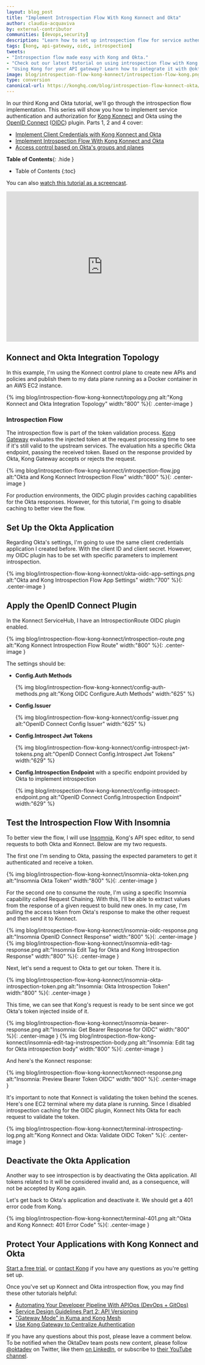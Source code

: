 ```yaml
---
layout: blog_post
title: "Implement Introspection Flow With Kong Konnect and Okta"
author: claudio-acquaviva
by: external-contributor
communities: [devops,security]
description: "Learn how to set up introspection flow for service authentication with Kong and Okta using Kong's OpenID Connect plugin."
tags: [kong, api-gateway, oidc, introspection]
tweets:
- "Introspection flow made easy with Kong and Okta."
- "Check out our latest tutorial on using introspection flow with Kong and Okta."
- "Using Kong for your API gateway? Learn how to integrate it with @okta!"
image: blog/introspection-flow-kong-konnect/introspection-flow-kong.png
type: conversion
canonical-url: https://konghq.com/blog/introspection-flow-konnect-okta/
---
```


In our third Kong and Okta tutorial, we'll go through the introspection flow implementation. This series will show you how to implement service authentication and authorization for [Kong Konnect](https://konghq.com/kong-konnect/) and Okta using the [OpenID Connect](https://konghq.com/blog/openid-connect-api-gateway) ([OIDC](https://docs.konghq.com/hub/kong-inc/openid-connect/)) plugin. Parts 1, 2 and 4 cover:

- [Implement Client Credentials with Kong Konnect and Okta](/blog/2021/05/25/client-credentials-kong-konnect)
- [Implement Introspection Flow With Kong Konnect and Okta](/blog/2021/06/11/introspection-flow-kong-konnect-konnect)
- [Access control based on Okta's groups and planes](blog/2021/06/28/access-control-policies-kong-konnect)

**Table of Contents**{: .hide }
* Table of Contents
{:toc}

You can also [watch this tutorial as a screencast](https://youtu.be/0Gc33A7F2XE).

<div style="text-align: center; margin-bottom: 1.25rem">
<iframe width="700" height="394" style="max-width: 100%" src="https://www.youtube.com/embed/0Gc33A7F2XE" frameborder="0" allow="accelerometer; autoplay; encrypted-media; gyroscope; picture-in-picture" allowfullscreen></iframe>
</div>

## Konnect and Okta Integration Topology

In this example, I'm using the Konnect control plane to create new APIs and policies and publish them to my data plane running as a Docker container in an AWS EC2 instance.

{% img blog/introspection-flow-kong-konnect/topology.png alt:"Kong Konnect and Okta Integration Topology" width:"800" %}{: .center-image }

### Introspection Flow

The introspection flow is part of the token validation process. [Kong Gateway](https://konghq.com/kong/) evaluates the injected token at the request processing time to see if it's still valid to the upstream services. The evaluation hits a specific Okta endpoint, passing the received token. Based on the response provided by Okta, Kong Gateway accepts or rejects the request.

{% img blog/introspection-flow-kong-konnect/introspection-flow.jpg alt:"Okta and Kong Konnect Introspection Flow" width:"800" %}{: .center-image }

For production environments, the OIDC plugin provides caching capabilities for the Okta responses. However, for this tutorial, I'm going to disable caching to better view the flow.

## Set Up the Okta Application

Regarding Okta's settings, I'm going to use the same client credentials application I created before. With the client ID and client secret. However, my OIDC plugin has to be set with specific parameters to implement introspection.

{% img blog/introspection-flow-kong-konnect/okta-oidc-app-settings.png alt:"Okta and Kong Introspection Flow App Settings" width:"700" %}{: .center-image }

## Apply the OpenID Connect Plugin

In the Konnect ServiceHub, I have an IntrospectionRoute OIDC plugin enabled.

{% img blog/introspection-flow-kong-konnect/introspection-route.png alt:"Kong Konnect Introspection Flow Route" width:"800" %}{: .center-image }

The settings should be:

- **Config.Auth Methods**

    {% img blog/introspection-flow-kong-konnect/config-auth-methods.png alt:"Kong OIDC Configure.Auth Methods" width:"625" %}

- **Config.Issuer**
  
    {% img blog/introspection-flow-kong-konnect/config-issuer.png alt:"OpenID Connect Config Issuer" width:"625" %}

- **Config.Introspect Jwt Tokens**
  
    {% img blog/introspection-flow-kong-konnect/config-introspect-jwt-tokens.png alt:"OpenID Connect Config.Introspect Jwt Tokens" width:"629" %}

- **Config.Introspection Endpoint** with a specific endpoint provided by Okta to implement introspection 
  
    {% img blog/introspection-flow-kong-konnect/config-introspect-endpoint.png alt:"OpenID Connect Config.Introspection Endpoint" width:"629" %}

## Test the Introspection Flow With Insomnia

To better view the flow, I will use [Insomnia](https://insomnia.rest/), Kong's API spec editor, to send requests to both Okta and Konnect. Below are my two requests.

The first one I'm sending to Okta, passing the expected parameters to get it authenticated and receive a token.

{% img blog/introspection-flow-kong-konnect/insomnia-okta-token.png alt:"Insomnia Okta Token" width:"800" %}{: .center-image }

For the second one to consume the route, I'm using a specific Insomnia capability called Request Chaining. With this, I'll be able to extract values from the response of a given request to build new ones. In my case, I'm pulling the access token from Okta's response to make the other request and then send it to Konnect.

{% img blog/introspection-flow-kong-konnect/insomnia-oidc-response.png alt:"Insomnia OpenID Connect Response" width:"800" %}{: .center-image }
{% img blog/introspection-flow-kong-konnect/insomnia-edit-tag-response.png alt:"Insomnia Edit Tag for Okta and Kong Introspection Response" width:"800" %}{: .center-image }

Next, let's send a request to Okta to get our token. There it is.

{% img blog/introspection-flow-kong-konnect/insomnia-okta-introspection-token.png alt:"Insomnia: Okta Introspection Token" width:"800" %}{: .center-image }

This time, we can see that Kong's request is ready to be sent since we got Okta's token injected inside of it.

{% img blog/introspection-flow-kong-konnect/insomnia-bearer-response.png alt:"Insomnia: Get Bearer Response for OIDC" width:"800" %}{: .center-image }
{% img blog/introspection-flow-kong-konnect/insomnia-edit-tag-instrospection-body.png alt:"Insomnia: Edit tag for Okta introspection body" width:"800" %}{: .center-image }

And here's the Konnect response:

{% img blog/introspection-flow-kong-konnect/konnect-response.png alt:"Insomnia: Preview Bearer Token OIDC" width:"800" %}{: .center-image }

It's important to note that Konnect is validating the token behind the scenes. Here's one EC2 terminal where my data plane is running. Since I disabled introspection caching for the OIDC plugin, Konnect hits Okta for each request to validate the token.

{% img blog/introspection-flow-kong-konnect/terminal-introspecting-log.png alt:"Kong Konnect and Okta: Validate OIDC Token" %}{: .center-image }

## Deactivate the Okta Application

Another way to see introspection is by deactivating the Okta application. All tokens related to it will be considered invalid and, as a consequence, will not be accepted by Kong again.

Let's get back to Okta's application and deactivate it. We should get a 401 error code from Kong.

{% img blog/introspection-flow-kong-konnect/terminal-401.png alt:"Okta and Kong Konnect: 401 Error Code" %}{: .center-image }

## Protect Your Applications with Kong Konnect and Okta

[Start a free trial](https://konghq.com/kong-konnect/), or [contact Kong](https://support.konghq.com/support/s/) if you have any questions as you're getting set up.

Once you've set up Konnect and Okta introspection flow, you may find these other tutorials helpful:

- [Automating Your Developer Pipeline With APIOps (DevOps + GitOps)](https://konghq.com/blog/automating-developer-pipeline-apiops/)
- [Service Design Guidelines Part 2: API Versioning](https://konghq.com/blog/service-design-guidelines-api-versioning/)
- ["Gateway Mode" in Kuma and Kong Mesh](https://konghq.com/blog/kuma-service-mesh-gateway-mode/)
- [Use Kong Gateway to Centralize Authentication](/blog/2021/03/26/use-kong-gateway-to-centralize-authentication)

If you have any questions about this post, please leave a comment below. To be notified when the OktaDev team posts new content, please follow [@oktadev](https://twitter.com/oktadev) on Twitter, like them [on LinkedIn](https://www.linkedin.com/company/oktadev/), or subscribe to [their YouTube channel](https://www.youtube.com/oktadev).
